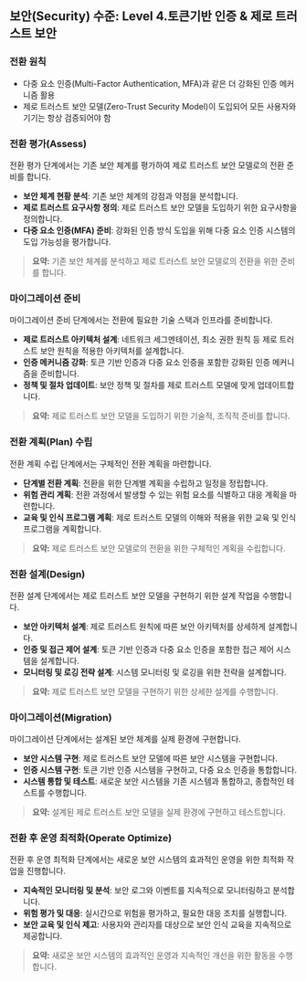 ## 보안(Security) 수준: Level 4.토큰기반 인증 & 제로 트러스트 보안

### 전환 원칙
- 다중 요소 인증(Multi-Factor Authentication, MFA)과 같은 더 강화된 인증 메커니즘 활용
- 제로 트러스트 보안 모델(Zero-Trust Security Model)이 도입되어 모든 사용자와 기기는 항상 검증되어야 함 

### 전환 평가(Assess)
전환 평가 단계에서는 기존 보안 체계를 평가하여 제로 트러스트 보안 모델로의 전환 준비를 합니다.
- **보안 체계 현황 분석**: 기존 보안 체계의 강점과 약점을 분석합니다.
- **제로 트러스트 요구사항 정의**: 제로 트러스트 보안 모델을 도입하기 위한 요구사항을 정의합니다.
- **다중 요소 인증(MFA) 준비**: 강화된 인증 방식 도입을 위해 다중 요소 인증 시스템의 도입 가능성을 평가합니다.

> **요약:** 기존 보안 체계를 분석하고 제로 트러스트 보안 모델로의 전환을 위한 준비를 합니다.

### 마이그레이션 준비
마이그레이션 준비 단계에서는 전환에 필요한 기술 스택과 인프라를 준비합니다.
- **제로 트러스트 아키텍처 설계**: 네트워크 세그멘테이션, 최소 권한 원칙 등 제로 트러스트 보안 원칙을 적용한 아키텍처를 설계합니다.
- **인증 메커니즘 강화**: 토큰 기반 인증과 다중 요소 인증을 포함한 강화된 인증 메커니즘을 준비합니다.
- **정책 및 절차 업데이트**: 보안 정책 및 절차를 제로 트러스트 모델에 맞게 업데이트합니다.

> **요약:** 제로 트러스트 보안 모델을 도입하기 위한 기술적, 조직적 준비를 합니다.

### 전환 계획(Plan) 수립
전환 계획 수립 단계에서는 구체적인 전환 계획을 마련합니다.
- **단계별 전환 계획**: 전환을 위한 단계별 계획을 수립하고 일정을 정립합니다.
- **위험 관리 계획**: 전환 과정에서 발생할 수 있는 위험 요소를 식별하고 대응 계획을 마련합니다.
- **교육 및 인식 프로그램 계획**: 제로 트러스트 모델의 이해와 적용을 위한 교육 및 인식 프로그램을 계획합니다.

> **요약:** 제로 트러스트 보안 모델로의 전환을 위한 구체적인 계획을 수립합니다.

### 전환 설계(Design)
전환 설계 단계에서는 제로 트러스트 보안 모델을 구현하기 위한 설계 작업을 수행합니다.
- **보안 아키텍처 설계**: 제로 트러스트 원칙에 따른 보안 아키텍처를 상세하게 설계합니다.
- **인증 및 접근 제어 설계**: 토큰 기반 인증과 다중 요소 인증을 포함한 접근 제어 시스템을 설계합니다.
- **모니터링 및 로깅 전략 설계**: 시스템 모니터링 및 로깅을 위한 전략을 설계합니다.

> **요약:** 제로 트러스트 보안 모델을 구현하기 위한 상세한 설계를 수행합니다.

### 마이그레이션(Migration)
마이그레이션 단계에서는 설계된 보안 체계를 실제 환경에 구현합니다.
- **보안 시스템 구현**: 제로 트러스트 보안 모델에 따른 보안 시스템을 구현합니다.
- **인증 시스템 구현**: 토큰 기반 인증 시스템을 구현하고, 다중 요소 인증을 통합합니다.
- **시스템 통합 및 테스트**: 새로운 보안 시스템을 기존 시스템과 통합하고, 종합적인 테스트를 수행합니다.

> **요약:** 설계된 제로 트러스트 보안 모델을 실제 환경에 구현하고 테스트합니다.

### 전환 후 운영 최적화(Operate Optimize)
전환 후 운영 최적화 단계에서는 새로운 보안 시스템의 효과적인 운영을 위한 최적화 작업을 진행합니다.
- **지속적인 모니터링 및 분석**: 보안 로그와 이벤트를 지속적으로 모니터링하고 분석합니다.
- **위험 평가 및 대응**: 실시간으로 위험을 평가하고, 필요한 대응 조치를 실행합니다.
- **보안 교육 및 인식 제고**: 사용자와 관리자를 대상으로 보안 인식 교육을 지속적으로 제공합니다.

> **요약:** 새로운 보안 시스템의 효과적인 운영과 지속적인 개선을 위한 활동을 수행합니다.
